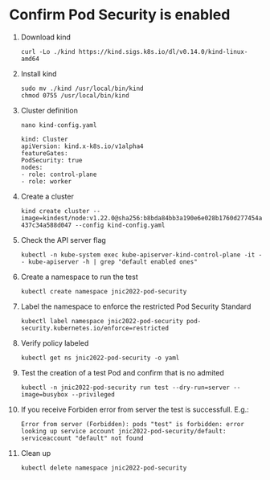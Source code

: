 # Confirm Pod Security is enabled

1. Download kind

    ```console
    curl -Lo ./kind https://kind.sigs.k8s.io/dl/v0.14.0/kind-linux-amd64
    ```

2. Install kind

    ```console
    sudo mv ./kind /usr/local/bin/kind
    chmod 0755 /usr/local/bin/kind
    ```

3. Cluster definition

    ```console
    nano kind-config.yaml
    ```

    ```console
    kind: Cluster
    apiVersion: kind.x-k8s.io/v1alpha4
    featureGates:
    PodSecurity: true
    nodes:
    - role: control-plane
    - role: worker
    ```

4. Create a cluster

    ```console
    kind create cluster --image=kindest/node:v1.22.0@sha256:b8bda84bb3a190e6e028b1760d277454a72267a5454b57db34
    437c34a588d047 --config kind-config.yaml
    ```

5. Check the API server flag

    ```console
    kubectl -n kube-system exec kube-apiserver-kind-control-plane -it -- kube-apiserver -h | grep "default enabled ones"
    ```

6. Create a namespace to run the test

    ```console
    kubectl create namespace jnic2022-pod-security
    ```

7. Label the namespace to enforce the restricted Pod Security Standard

    ```console
    kubectl label namespace jnic2022-pod-security pod-security.kubernetes.io/enforce=restricted
    ```

8. Verify policy labeled

    ```console
    kubectl get ns jnic2022-pod-security -o yaml
    ```

9. Test the creation of a test Pod and confirm that is no admited

    ```console
    kubectl -n jnic2022-pod-security run test --dry-run=server --image=busybox --privileged
    ```

10. If you receive Forbiden error from server the test is successfull. E.g.:

    ```console
    Error from server (Forbidden): pods "test" is forbidden: error looking up service account jnic2022-pod-security/default: serviceaccount "default" not found
    ```

11. Clean up

    ```console
    kubectl delete namespace jnic2022-pod-security
    ```